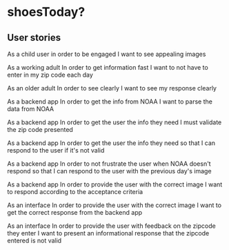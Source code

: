 shoesToday? 
===========

User stories
-------------
As a child user 
in order to be engaged
I want to see appealing images

As a working adult
In order to get information fast
I want to not have to enter in my zip code each day

As an older adult
In order to see clearly
I want to see my response clearly

As a backend app
In order to get the info from NOAA
I want to parse the data from NOAA

As a backend app
In order to get the user the info they need
I must validate the zip code presented

As a backend app
In order to get the user the info they need
so that I can respond to the user if it's not valid

As a backend app
In order to not frustrate the user when NOAA doesn't respond
so that I can respond to the user with the previous day's image

As a backend app
In order to provide the user with the correct image
I want to respond according to the acceptance criteria

As an interface
In order to provide the user with the correct image
I want to get the correct response from the backend app

As an interface
In order to provide the user with feedback on the zipcode they enter
I want to present an informational response that the zipcode entered is not valid


